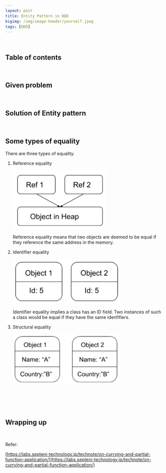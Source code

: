 ```yaml
---
layout: post
title: Entity Pattern in DDD
bigimg: /img/image-header/yourself.jpeg
tags: [DDD]
---
```





<br>

## Table of contents





<br>

## Given problem






<br>

## Solution of Entity pattern







<br>

## Some types of equality

There are three types of equality.
1. Reference equality

    ![](../img/Architecture-pattern/Domain-driven-design/entity-pattern/reference-equality.png)

    Reference equality means that two objects are deemed to be equal if they reference the same address in the memory.

2. Identifier equality

    ![](../img/Architecture-pattern/Domain-driven-design/entity-pattern/identifier-equality.png)

    Identifier equality implies a class has an ID field. Two instances of such a class would be equal if they have the same idenfifiers.

3. Structural equality

    ![](../img/Architecture-pattern/Domain-driven-design/entity-pattern/structural-equality.png)

    

<br>

## 





<br>

## Wrapping up




<br>

Refer:

[https://labs.septeni-technology.jp/technote/on-currying-and-partial-function-application/](https://labs.septeni-technology.jp/technote/on-currying-and-partial-function-application/)